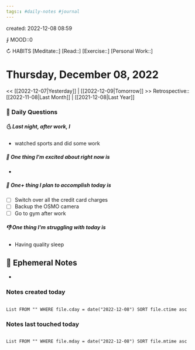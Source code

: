 ```yaml
---
tags:: #daily-notes #journal
---
```

created: 2022-12-08 08:59

⨑ MOOD::0

↻ HABITS
[Meditate::]
[Read::]
[Exercise::]
[Personal Work::]

# Thursday, December 08, 2022

\<\< [[2022-12-07|Yesterday]] | [[2022-12-09|Tomorrow]] >>
Retrospective:: [[2022-11-08|Last Month]] | [[2021-12-08|Last Year]]

### 📅 Daily Questions

##### 🌜 Last night, after work, I

- watched sports and did some work

##### 🙌 One thing I'm excited about right now is

-

##### 🚀 One+ thing I plan to accomplish today is

- [ ] Switch over all the credit card charges
- [ ] Backup the OSMO camera
- [ ] Go to gym after work

##### 👎 One thing I'm struggling with today is

- Having quality sleep

## 📝 Ephemeral Notes

-

### Notes created today

```dataview

List FROM "" WHERE file.cday = date("2022-12-08") SORT file.ctime asc

```

### Notes last touched today

```dataview

List FROM "" WHERE file.mday = date("2022-12-08") SORT file.mtime asc

```
